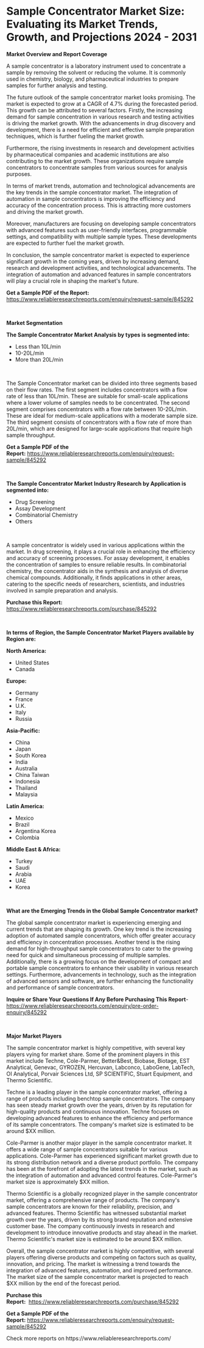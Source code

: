 <p><h1>Sample Concentrator Market Size: Evaluating its Market Trends, Growth, and Projections 2024 - 2031</h1></p><p><strong>Market Overview and Report Coverage</strong></p>
<p><p>A sample concentrator is a laboratory instrument used to concentrate a sample by removing the solvent or reducing the volume. It is commonly used in chemistry, biology, and pharmaceutical industries to prepare samples for further analysis and testing.</p><p>The future outlook of the sample concentrator market looks promising. The market is expected to grow at a CAGR of 4.7% during the forecasted period. This growth can be attributed to several factors. Firstly, the increasing demand for sample concentration in various research and testing activities is driving the market growth. With the advancements in drug discovery and development, there is a need for efficient and effective sample preparation techniques, which is further fueling the market growth.</p><p>Furthermore, the rising investments in research and development activities by pharmaceutical companies and academic institutions are also contributing to the market growth. These organizations require sample concentrators to concentrate samples from various sources for analysis purposes.</p><p>In terms of market trends, automation and technological advancements are the key trends in the sample concentrator market. The integration of automation in sample concentrators is improving the efficiency and accuracy of the concentration process. This is attracting more customers and driving the market growth.</p><p>Moreover, manufacturers are focusing on developing sample concentrators with advanced features such as user-friendly interfaces, programmable settings, and compatibility with multiple sample types. These developments are expected to further fuel the market growth.</p><p>In conclusion, the sample concentrator market is expected to experience significant growth in the coming years, driven by increasing demand, research and development activities, and technological advancements. The integration of automation and advanced features in sample concentrators will play a crucial role in shaping the market's future.</p></p>
<p><strong>Get a Sample PDF of the Report:</strong> <a href="https://www.reliableresearchreports.com/enquiry/request-sample/845292">https://www.reliableresearchreports.com/enquiry/request-sample/845292</a></p>
<p>&nbsp;</p>
<p><strong>Market Segmentation</strong></p>
<p><strong>The Sample Concentrator Market Analysis by types is segmented into:</strong></p>
<p><ul><li>Less than 10L/min</li><li>10-20L/min</li><li>More than 20L/min</li></ul></p>
<p>&nbsp;</p>
<p><p>The Sample Concentrator market can be divided into three segments based on their flow rates. The first segment includes concentrators with a flow rate of less than 10L/min. These are suitable for small-scale applications where a lower volume of samples needs to be concentrated. The second segment comprises concentrators with a flow rate between 10-20L/min. These are ideal for medium-scale applications with a moderate sample size. The third segment consists of concentrators with a flow rate of more than 20L/min, which are designed for large-scale applications that require high sample throughput.</p></p>
<p><strong>Get a Sample PDF of the Report:</strong>&nbsp;<a href="https://www.reliableresearchreports.com/enquiry/request-sample/845292">https://www.reliableresearchreports.com/enquiry/request-sample/845292</a></p>
<p>&nbsp;</p>
<p><strong>The Sample Concentrator Market Industry Research by Application is segmented into:</strong></p>
<p><ul><li>Drug Screening</li><li>Assay Development</li><li>Combinatorial Chemistry</li><li>Others</li></ul></p>
<p>&nbsp;</p>
<p><p>A sample concentrator is widely used in various applications within the market. In drug screening, it plays a crucial role in enhancing the efficiency and accuracy of screening processes. For assay development, it enables the concentration of samples to ensure reliable results. In combinatorial chemistry, the concentrator aids in the synthesis and analysis of diverse chemical compounds. Additionally, it finds applications in other areas, catering to the specific needs of researchers, scientists, and industries involved in sample preparation and analysis.</p></p>
<p><strong>Purchase this Report:</strong>&nbsp; <a href="https://www.reliableresearchreports.com/purchase/845292">https://www.reliableresearchreports.com/purchase/845292</a></p>
<p>&nbsp;</p>
<p><strong>In terms of Region, the Sample Concentrator Market Players available by Region are:</strong></p>
<p>
    <p> <strong> North America: </strong>
        <ul>
            <li>United States</li>
            <li>Canada</li>
        </ul>
        </p> 
    <p> <strong> Europe: </strong>
        <ul>
            <li>Germany</li>
            <li>France</li>
            <li>U.K.</li>
            <li>Italy</li>
            <li>Russia</li>
        </ul>
        </p> 
    <p> <strong> Asia-Pacific: </strong>
        <ul>
            <li>China</li>
            <li>Japan</li>
            <li>South Korea</li>
            <li>India</li>
            <li>Australia</li>
            <li>China Taiwan</li>
            <li>Indonesia</li>
            <li>Thailand</li>
            <li>Malaysia</li>
        </ul>
        </p> 
    <p> <strong> Latin America: </strong>
        <ul>
            <li>Mexico</li>
            <li>Brazil</li>
            <li>Argentina Korea</li>
            <li>Colombia</li>
        </ul>
        </p> 
    <p> <strong> Middle East & Africa: </strong>
        <ul>
            <li>Turkey</li>
            <li>Saudi</li>
            <li>Arabia</li>
            <li>UAE</li>
            <li>Korea</li>
        </ul>
    </p>
    </p>
<p>&nbsp;</p>
<p><strong>What are the Emerging Trends in the Global Sample Concentrator market?</strong></p>
<p><p>The global sample concentrator market is experiencing emerging and current trends that are shaping its growth. One key trend is the increasing adoption of automated sample concentrators, which offer greater accuracy and efficiency in concentration processes. Another trend is the rising demand for high-throughput sample concentrators to cater to the growing need for quick and simultaneous processing of multiple samples. Additionally, there is a growing focus on the development of compact and portable sample concentrators to enhance their usability in various research settings. Furthermore, advancements in technology, such as the integration of advanced sensors and software, are further enhancing the functionality and performance of sample concentrators.</p></p>
<p><strong>Inquire or Share Your Questions If Any Before Purchasing This Report</strong>- <a href="https://www.reliableresearchreports.com/enquiry/pre-order-enquiry/845292">https://www.reliableresearchreports.com/enquiry/pre-order-enquiry/845292</a></p>
<p>&nbsp;</p>
<p><strong>Major Market Players</strong></p>
<p><p>The sample concentrator market is highly competitive, with several key players vying for market share. Some of the prominent players in this market include Techne, Cole-Parmer, Better&Best, Biobase, Biotage, EST Analytical, Genevac, GYROZEN, Hercuvan, Labconco, LaboGene, LabTech, OI Analytical, Porvair Sciences Ltd, SP SCIENTIFIC, Stuart Equipment, and Thermo Scientific.</p><p>Techne is a leading player in the sample concentrator market, offering a range of products including benchtop sample concentrators. The company has seen steady market growth over the years, driven by its reputation for high-quality products and continuous innovation. Techne focuses on developing advanced features to enhance the efficiency and performance of its sample concentrators. The company's market size is estimated to be around $XX million.</p><p>Cole-Parmer is another major player in the sample concentrator market. It offers a wide range of sample concentrators suitable for various applications. Cole-Parmer has experienced significant market growth due to its strong distribution network and a diverse product portfolio. The company has been at the forefront of adopting the latest trends in the market, such as the integration of automation and advanced control features. Cole-Parmer's market size is approximately $XX million.</p><p>Thermo Scientific is a globally recognized player in the sample concentrator market, offering a comprehensive range of products. The company's sample concentrators are known for their reliability, precision, and advanced features. Thermo Scientific has witnessed substantial market growth over the years, driven by its strong brand reputation and extensive customer base. The company continuously invests in research and development to introduce innovative products and stay ahead in the market. Thermo Scientific's market size is estimated to be around $XX million.</p><p>Overall, the sample concentrator market is highly competitive, with several players offering diverse products and competing on factors such as quality, innovation, and pricing. The market is witnessing a trend towards the integration of advanced features, automation, and improved performance. The market size of the sample concentrator market is projected to reach $XX million by the end of the forecast period.</p></p>
<p><strong>Purchase this Report:</strong>&nbsp;&nbsp;<a href="https://www.reliableresearchreports.com/purchase/845292">https://www.reliableresearchreports.com/purchase/845292</a></p>
<p></p>
<p><strong>Get a Sample PDF of the Report:</strong>&nbsp;<a href="https://www.reliableresearchreports.com/enquiry/request-sample/845292">https://www.reliableresearchreports.com/enquiry/request-sample/845292</a></p>
<p>Check more reports on https://www.reliableresearchreports.com/</p>